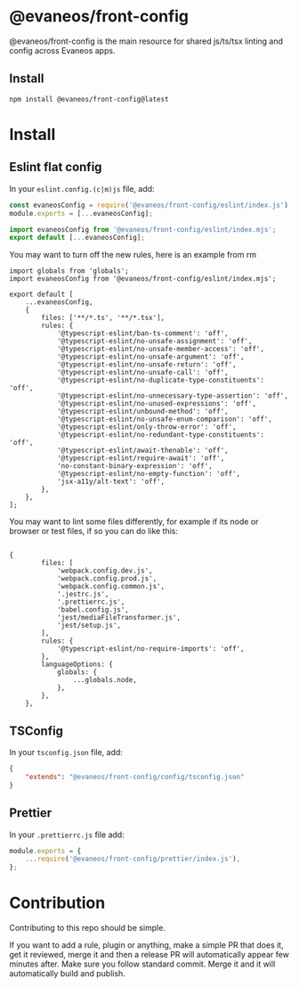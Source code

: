 # @evaneos/front-config

@evaneos/front-config is the main resource for shared js/ts/tsx linting and config across Evaneos apps.

## Install

```shell
npm install @evaneos/front-config@latest
```

# Install

## Eslint flat config

In your `eslint.config.(c|m)js` file, add:

```cjs
const evaneosConfig = require('@evaneos/front-config/eslint/index.js');
module.exports = [...evaneosConfig];
```

```mjs
import evaneosConfig from '@evaneos/front-config/eslint/index.mjs';
export default [...evaneosConfig];
```

You may want to turn off the new rules, here is an example from rm

```
import globals from 'globals';
import evaneosConfig from '@evaneos/front-config/eslint/index.mjs';

export default [
    ...evaneosConfig,
    {
        files: ['**/*.ts', '**/*.tsx'],
        rules: {
            '@typescript-eslint/ban-ts-comment': 'off',
            '@typescript-eslint/no-unsafe-assignment': 'off',
            '@typescript-eslint/no-unsafe-member-access': 'off',
            '@typescript-eslint/no-unsafe-argument': 'off',
            '@typescript-eslint/no-unsafe-return': 'off',
            '@typescript-eslint/no-unsafe-call': 'off',
            '@typescript-eslint/no-duplicate-type-constituents': 'off',
            '@typescript-eslint/no-unnecessary-type-assertion': 'off',
            '@typescript-eslint/no-unused-expressions': 'off',
            '@typescript-eslint/unbound-method': 'off',
            '@typescript-eslint/no-unsafe-enum-comparison': 'off',
            '@typescript-eslint/only-throw-error': 'off',
            '@typescript-eslint/no-redundant-type-constituents': 'off',
            '@typescript-eslint/await-thenable': 'off',
            '@typescript-eslint/require-await': 'off',
            'no-constant-binary-expression': 'off',
            '@typescript-eslint/no-empty-function': 'off',
            'jsx-a11y/alt-text': 'off',
        },
    },
];

```

You may want to lint some files differently, for example if its node or browser or test files, if so you can do like this:

```

{
        files: [
            'webpack.config.dev.js',
            'webpack.config.prod.js',
            'webpack.config.common.js',
            '.jestrc.js',
            '.prettierrc.js',
            'babel.config.js',
            'jest/mediaFileTransformer.js',
            'jest/setup.js',
        ],
        rules: {
            '@typescript-eslint/no-require-imports': 'off',
        },
        languageOptions: {
            globals: {
                ...globals.node,
            },
        },
    },
```

## TSConfig

In your `tsconfig.json` file, add:

```json
{
    "extends": "@evaneos/front-config/config/tsconfig.json"
}
```

## Prettier

In your `.prettierrc.js` file add:

```js
module.exports = {
    ...require('@evaneos/front-config/prettier/index.js'),
};
```

# Contribution

Contributing to this repo should be simple.

If you want to add a rule, plugin or anything, make a simple PR that does it, get it reviewed, merge it and then a release PR will automatically appear few minutes after.
Make sure you follow standard commit.
Merge it and it will automatically build and publish.
